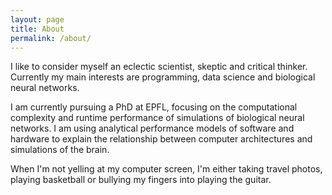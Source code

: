 ```yaml
---
layout: page
title: About
permalink: /about/
---
```


I like to consider myself an eclectic scientist, skeptic and critical thinker.
Currently my main interests are programming, data science and biological neural
networks.

I am currently pursuing a PhD at EPFL, focusing on the computational complexity
and runtime performance of simulations of biological neural networks.  I am
using analytical performance models of software and hardware to explain the
relationship between computer architectures and simulations of the brain.

When I'm not yelling at my computer screen, I'm either taking travel photos,
playing basketball or bullying my fingers into playing the guitar.

